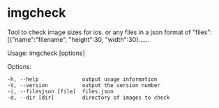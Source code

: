 imgcheck
========
Tool to check image sizes for ios. or any files in a json format of
"files":[{"name":"filename", "height":30, "width":30}......


  Usage: imgcheck [options]

  Options:

    -h, --help              output usage information
    -V, --version           output the version number
    -i, --filesjson [file]  files.json
    -d, --dir [dir]         directory of images to check
